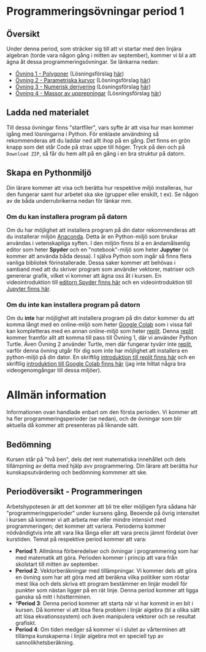 # Programmeringsövningar period 1

## Översikt
Under denna period, som sträcker sig till att vi startar med den linjära algebran (torde vara någon gång i mitten av september), kommer vi bl a att ägna åt dessa programmeringsövningar. Se länkarna nedan:

* [Övning 1 - Polygoner](ovning_101) (Lösningsförslag [här](https://gist.github.com/nika-edu/eaf0960dc902596a5480c92ae1fd780a))
* [Övning 2 - Parametriska kurvor](ovning_102) (Lösningsförslag [här](https://gist.github.com/nika-edu/5a8c91f48366e4ed3f31ae47cf5bee37))
* [Övning 3 - Numerisk derivering](ovning_103) (Lösningsförslag [här](https://gist.github.com/nika-edu/12014325b43ee06bda7566cfc6c08bfe))
* [Övning 4 - Massor av upprepningar](ovning_104/trial_and_error.ipynb) (Lösningsförslag [här](https://gist.github.com/nika-edu/534296c9599f36d0888e466a181c2a2a))

## Ladda ned materialet

Till dessa övningar finns "startfiler", vars syfte är att visa hur man kommer igång med lösningarna i Python. För enklaste användning så rekommenderas att du laddar ned allt ihop på en gång. Det finns en grön knapp som det står Code på strax uppe till höger. Tryck på den och på `Download ZIP`, så får du hem allt på en gång i en bra struktur på datorn.

## Skapa en Pythonmiljö
Din lärare kommer att visa och berätta hur respektive miljö installeras, hur den fungerar samt hur arbetet ska ske (grupper eller enskilt, t ex). Se någon av de båda underrubrikerna nedan för länkar mm.
### Om du **kan** installera program på datorn
Om du har möjlighet att installera program på din dator rekommenderas att du installerar miljön [Anaconda](https://www.anaconda.com/products/individual). Detta är en Python-miljö som brukar användas i vetenskapliga syften. I den miljön finns bl a en ändamålsenlig editor som heter **Spyder** och en "notebook"-miljö som heter **Jupyter** (vi kommer att använda båda dessa). I själva Python som ingår så finns flera vanliga bibliotek förinstallerade. Dessa saker kommer att behövas i samband med att du skriver program som använder vektorer, matriser och genererar grafik, vilket vi kommer att ägna oss åt i kursen. En videointroduktion till [editorn Spyder finns här](https://youtu.be/E2Dap5SfXkI) och en videointroduktion till [Jupyter finns här](https://youtu.be/HW29067qVWk).

### Om du **inte kan** installera program på datorn
Om du **inte** har möjlighet att installera program på din dator kommer du att komma långt med en online-miljö som heter [Google Colab](https://colab.research.google.com) som i vissa fall kan kompletteras med en annan online-miljö som heter [replit](https://replit.com). Denna [replit](https://replit.com) kommer framför allt att komma till pass till Övning 1, där vi använder Python Turtle. Även Övning 2 använder Turtle, men där fungerar tyvärr inte [replit](https://replit.com), varför denna övning utgår för dig som inte har möjlighet att installera en python-miljö på din dator. En skriftlig [introduktion till replit finns här](https://docs.replit.com/tutorials/00-overview#part1) och en skriftlig [introduktion till Google Colab finns här](https://colab.research.google.com/notebooks/basic_features_overview.ipynb) (jag inte hittat några bra videogenomgångar till dessa miljöer).

# Allmän information
Informationen ovan handlade enbart om den första perioden. Vi kommer att ha fler programmeringsperioder (se nedan), och de övningar som blir aktuella då kommer att presenteras på liknande sätt.

## Bedömning
Kursen står på "två ben", dels det rent matematiska innehållet och dels tillämpning av detta med hjälp avv programmering. Din lärare att berätta hur kunskapsutvärdering och bedömning kommmer att ske.


## Periodöversikt - Programmeringen
Arbetshypotesen är att det kommer att bli tre eller möjligen fyra sådana här "programmeringsperioder" under kursens gång. Beoende på övrig intensitet i kursen så kommer vi att arbeta mer eller mindre intensivt med programmeringen; det kommer att variera. Perioderna kommer nödvändigtvis inte att vara lika långa eller att vara precis jämnt fördelat över kurstiden. Temat på respektive period kommer att vara:

* **Period 1**: Allmänna förberedelser och övningar i programmering som har med matematik att göra. Perioden kommer i princip att vara från skolstart till mitten av september.
* **Period 2**: Vektorberäkningar med tillämpningar. Vi kommer dels att göra en övning som har att göra med att beräkna vilka politiker som röstar mest lika och dels skriva ett program bestämmer en linjär modell för punkter som nästan ligger på en rät linje. Denna period kommer att ligga ganska så mitt i höstterminen.
* ***Period 3**: Denna period kommer att starta när vi har kommit in en bit i kursen. Då kommer vi att lösa flera problem i linjär algebra (bl a olika sätt att lösa ekvationssystem) och även manipulera vektorer och se resultat grafiskt.
* **Period 4**: Om tiden medger så kommer vi i slutet av vårterminen att tillämpa kunskaperna i linjär algebra mot en speciell typ av sannolikhetsberäkning.